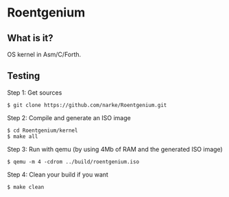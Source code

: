 Roentgenium
===========


What is it?
-----------

OS kernel in Asm/C/Forth.


Testing
-------

Step 1: Get sources

	$ git clone https://github.com/narke/Roentgenium.git

Step 2: Compile and generate an ISO image

	$ cd Roentgenium/kernel
	$ make all

Step 3: Run with qemu (by using 4Mb of RAM and the generated ISO image)

	$ qemu -m 4 -cdrom ../build/roentgenium.iso

Step 4: Clean your build if you want

	$ make clean
